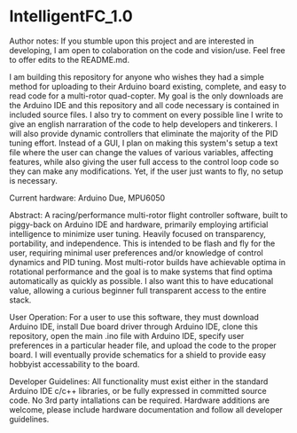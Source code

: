 # IntelligentFC_1.0
Author notes:
If you stumble upon this project and are interested in developing, I am open to colaboration on the code and vision/use. Feel free to offer edits to the README.md.

I am building this repository for anyone who wishes they had a simple method for uploading to their Arduino board existing, complete, and easy to read code for a multi-rotor quad-copter. My goal is the only downloads are the Arduino IDE and this repository and all code necessary is contained in included source files. I also try to comment on every possible line I write to give an english narraration of the code to help developers and tinkerers. I will also provide dynamic controllers that eliminate the majority of the PID tuning effort. Instead of a GUI, I plan on making this system's setup a text file where the user can change the values of various variables, affecting features, while also giving the user full access to the control loop code so they can make any modifications. Yet, if the user just wants to fly, no setup is necessary. 

Current hardware: 
Arduino Due, MPU6050

Abstract:
A racing/performance multi-rotor flight controller software, built to piggy-back on Arduino IDE and hardware, primarily employing artificial intelligence to minimize user tuning. Heavily focused on transparency, portability, and independence.
This is intended to be flash and fly for the user, requiring minimal user preferences and/or knowledge of control dynamics and PID tuning. Most multi-rotor builds have achievable optima in rotational performance and the goal is to make systems that find optima automatically as quickly as possible. I also want this to have educational value, allowing a curious beginner full transparent access to the entire stack.

User Operation:
For a user to use this software, they must download Arduino IDE, install Due board driver through Arduino IDE, clone this repository, open the main .ino file with Arduino IDE, specify user preferences in a particular header file, and upload the code to the proper board. I will eventually provide schematics for a shield to provide easy hobbyist accessability to the board.

Developer Guidelines:
All functionality must exist either in the standard Arduino IDE c/c++ libraries, or be fully expressed in committed source code. No 3rd party intallations can be required. Hardware additions are welcome, please include hardware documentation and follow all developer guidelines.
